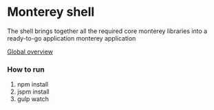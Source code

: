 # Monterey shell
The shell brings together all the required core monterey libraries into a ready-to-go application monterey application

[Global overview](https://github.com/monterey-framework/framework/blob/master/README.md)

### How to run
1. npm install
2. jspm install
3. gulp watch
